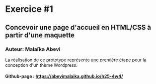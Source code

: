 # Exercice #1
## Concevoir une page d'accueil en HTML/CSS à partir d'une maquette 
### Auteur: Malaïka Abevi
La réalisation de ce prototype représente une première étape pour la conception d'un thème Wordpress.

#### Github-page : https://abevimalaika.github.io/h25-4w4/